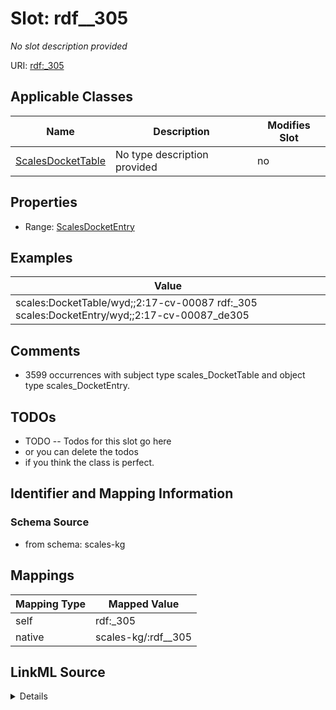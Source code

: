 

# Slot: rdf__305


_No slot description provided_





URI: [rdf:_305](http://www.w3.org/1999/02/22-rdf-syntax-ns#_305)



<!-- no inheritance hierarchy -->





## Applicable Classes

| Name | Description | Modifies Slot |
| --- | --- | --- |
| [ScalesDocketTable](../classes/ScalesDocketTable.md) | No type description provided |  no  |







## Properties

* Range: [ScalesDocketEntry](../classes/ScalesDocketEntry.md)






## Examples

| Value |
| --- |
| scales:DocketTable/wyd;;2:17-cv-00087 rdf:_305 scales:DocketEntry/wyd;;2:17-cv-00087_de305 |

## Comments

* 3599 occurrences with subject type scales_DocketTable and object type scales_DocketEntry.

## TODOs

* TODO -- Todos for this slot go here
* or you can delete the todos
* if you think the class is perfect.

## Identifier and Mapping Information







### Schema Source


* from schema: scales-kg




## Mappings

| Mapping Type | Mapped Value |
| ---  | ---  |
| self | rdf:_305 |
| native | scales-kg/:rdf__305 |




## LinkML Source

<details>
```yaml
name: rdf__305
description: No slot description provided
todos:
- TODO -- Todos for this slot go here
- or you can delete the todos
- if you think the class is perfect.
comments:
- 3599 occurrences with subject type scales_DocketTable and object type scales_DocketEntry.
examples:
- value: scales:DocketTable/wyd;;2:17-cv-00087 rdf:_305 scales:DocketEntry/wyd;;2:17-cv-00087_de305
from_schema: scales-kg
rank: 1000
slot_uri: rdf:_305
alias: rdf__305
domain_of:
- scales_DocketTable
range: scales_DocketEntry

```
</details>